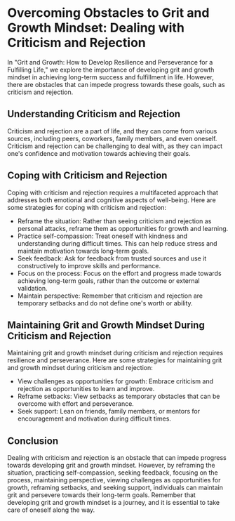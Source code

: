 Overcoming Obstacles to Grit and Growth Mindset: Dealing with Criticism and Rejection
==============================================================================================

In "Grit and Growth: How to Develop Resilience and Perseverance for a Fulfilling Life," we explore the importance of developing grit and growth mindset in achieving long-term success and fulfillment in life. However, there are obstacles that can impede progress towards these goals, such as criticism and rejection.

Understanding Criticism and Rejection
-------------------------------------

Criticism and rejection are a part of life, and they can come from various sources, including peers, coworkers, family members, and even oneself. Criticism and rejection can be challenging to deal with, as they can impact one's confidence and motivation towards achieving their goals.

Coping with Criticism and Rejection
-----------------------------------

Coping with criticism and rejection requires a multifaceted approach that addresses both emotional and cognitive aspects of well-being. Here are some strategies for coping with criticism and rejection:

* Reframe the situation: Rather than seeing criticism and rejection as personal attacks, reframe them as opportunities for growth and learning.
* Practice self-compassion: Treat oneself with kindness and understanding during difficult times. This can help reduce stress and maintain motivation towards long-term goals.
* Seek feedback: Ask for feedback from trusted sources and use it constructively to improve skills and performance.
* Focus on the process: Focus on the effort and progress made towards achieving long-term goals, rather than the outcome or external validation.
* Maintain perspective: Remember that criticism and rejection are temporary setbacks and do not define one's worth or ability.

Maintaining Grit and Growth Mindset During Criticism and Rejection
------------------------------------------------------------------

Maintaining grit and growth mindset during criticism and rejection requires resilience and perseverance. Here are some strategies for maintaining grit and growth mindset during criticism and rejection:

* View challenges as opportunities for growth: Embrace criticism and rejection as opportunities to learn and improve.
* Reframe setbacks: View setbacks as temporary obstacles that can be overcome with effort and perseverance.
* Seek support: Lean on friends, family members, or mentors for encouragement and motivation during difficult times.

Conclusion
----------

Dealing with criticism and rejection is an obstacle that can impede progress towards developing grit and growth mindset. However, by reframing the situation, practicing self-compassion, seeking feedback, focusing on the process, maintaining perspective, viewing challenges as opportunities for growth, reframing setbacks, and seeking support, individuals can maintain grit and persevere towards their long-term goals. Remember that developing grit and growth mindset is a journey, and it is essential to take care of oneself along the way.
